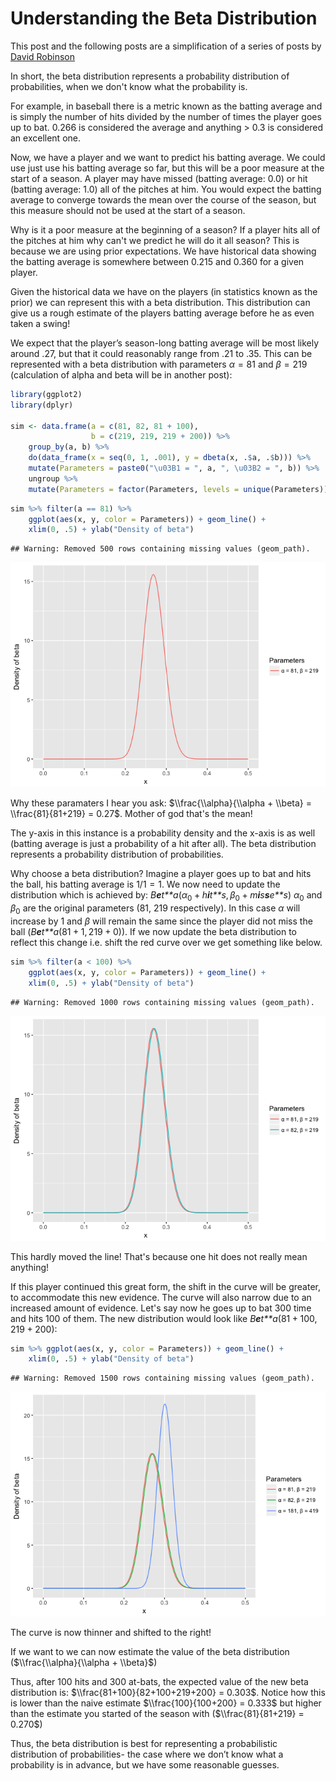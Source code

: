 Understanding the Beta Distribution
================

This post and the following posts are a simplification of a series of posts by [David Robinson](http://varianceexplained.org/statistics/beta_distribution_and_baseball/)

In short, the beta distribution represents a probability distribution of probabilities, when we don't know what the probability is.

For example, in baseball there is a metric known as the batting average and is simply the number of hits divided by the number of times the player goes up to bat. 0.266 is considered the average and anything &gt; 0.3 is considered an excellent one.

Now, we have a player and we want to predict his batting average. We could use just use his batting average so far, but this will be a poor measure at the start of a season. A player may have missed (batting average: 0.0) or hit (batting average: 1.0) all of the pitches at him. You would expect the batting average to converge towards the mean over the course of the season, but this measure should not be used at the start of a season.

Why is it a poor measure at the beginning of a season? If a player hits all of the pitches at him why can't we predict he will do it all season? This is because we are using prior expectations. We have historical data showing the batting average is somewhere between 0.215 and 0.360 for a given player.

Given the historical data we have on the players (in statistics known as the prior) we can represent this with a beta distribution. This distribution can give us a rough estimate of the players batting average before he as even taken a swing!

We expect that the player’s season-long batting average will be most likely around .27, but that it could reasonably range from .21 to .35. This can be represented with a beta distribution with parameters *α* = 81 and *β* = 219 (calculation of alpha and beta will be in another post):

``` r
library(ggplot2)
library(dplyr)

sim <- data.frame(a = c(81, 82, 81 + 100),
                  b = c(219, 219, 219 + 200)) %>%
    group_by(a, b) %>%
    do(data_frame(x = seq(0, 1, .001), y = dbeta(x, .$a, .$b))) %>%
    mutate(Parameters = paste0("\u03B1 = ", a, ", \u03B2 = ", b)) %>%
    ungroup %>%
    mutate(Parameters = factor(Parameters, levels = unique(Parameters)))
```

``` r
sim %>% filter(a == 81) %>%
    ggplot(aes(x, y, color = Parameters)) + geom_line() +
    xlim(0, .5) + ylab("Density of beta")
```

    ## Warning: Removed 500 rows containing missing values (geom_path).

![](1_understanding_beta_distribution_files/figure-markdown_github-ascii_identifiers/unnamed-chunk-2-1.png)

Why these paramaters I hear you ask: $\\frac{\\alpha}{\\alpha + \\beta} = \\frac{81}{81+219} = 0.27$. Mother of god that's the mean!

The y-axis in this instance is a probability density and the x-axis is as well (batting average is just a probability of a hit after all). The beta distribution represents a probability distribution of probabilities.

Why choose a beta distribution? Imagine a player goes up to bat and hits the ball, his batting average is 1/1 = 1. We now need to update the distribution which is achieved by:
*B**e**t**a*(*α*<sub>0</sub> + *h**i**t**s*, *β*<sub>0</sub> + *m**i**s**s**e**s*)
 *α*<sub>0</sub> and *β*<sub>0</sub> are the original parameters (81, 219 respectively). In this case *α* will increase by 1 and *β* will remain the same since the player did not miss the ball (*B**e**t**a*(81 + 1, 219 + 0)). If we now update the beta distribution to reflect this change i.e. shift the red curve over we get something like below.

``` r
sim %>% filter(a < 100) %>%
    ggplot(aes(x, y, color = Parameters)) + geom_line() +
    xlim(0, .5) + ylab("Density of beta")
```

    ## Warning: Removed 1000 rows containing missing values (geom_path).

![](1_understanding_beta_distribution_files/figure-markdown_github-ascii_identifiers/unnamed-chunk-3-1.png)

This hardly moved the line! That's because one hit does not really mean anything!

If this player continued this great form, the shift in the curve will be greater, to accommodate this new evidence. The curve will also narrow due to an increased amount of evidence. Let's say now he goes up to bat 300 time and hits 100 of them. The new distribution would look like *B**e**t**a*(81 + 100, 219 + 200):

``` r
sim %>% ggplot(aes(x, y, color = Parameters)) + geom_line() +
    xlim(0, .5) + ylab("Density of beta")
```

    ## Warning: Removed 1500 rows containing missing values (geom_path).

![](1_understanding_beta_distribution_files/figure-markdown_github-ascii_identifiers/unnamed-chunk-4-1.png)

The curve is now thinner and shifted to the right!

If we want to we can now estimate the value of the beta distribution ($\\frac{\\alpha}{\\alpha + \\beta}$)

Thus, after 100 hits and 300 at-bats, the expected value of the new beta distribution is: $\\frac{81+100}{82+100+219+200} = 0.303$. Notice how this is lower than the naive estimate $\\frac{100}{100+200} = 0.333$ but higher than the estimate you started of the season with ($\\frac{81}{81+219} = 0.270$)

Thus, the beta distribution is best for representing a probabilistic distribution of probabilities- the case where we don’t know what a probability is in advance, but we have some reasonable guesses.
